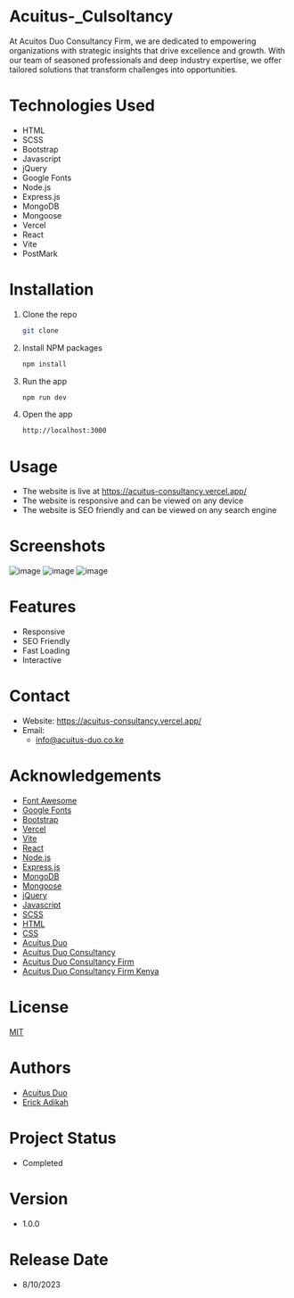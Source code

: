 # Acuitus-_Culsoltancy
At Acuitos Duo Consultancy Firm, we are dedicated to empowering organizations with strategic insights that drive excellence and growth. With our team of seasoned professionals and deep industry expertise, we offer tailored solutions that transform challenges into opportunities.

# Technologies Used

- HTML
- SCSS
- Bootstrap
- Javascript
- jQuery
- Google Fonts
- Node.js
- Express.js
- MongoDB
- Mongoose
- Vercel
- React
- Vite
- PostMark

# Installation

1. Clone the repo
   ```sh
   git clone
    ```
2. Install NPM packages
    ```sh
    npm install
    ```
3. Run the app
    ```sh
    npm run dev
    ```
4. Open the app
    ```sh
    http://localhost:3000
    ```

# Usage

- The website is live at https://acuitus-consultancy.vercel.app/
- The website is responsive and can be viewed on any device
- The website is SEO friendly and can be viewed on any search engine

# Screenshots

![image](https://user-images.githubusercontent.com/77038690/136676439-9b9b9b0b-9b0b-4b9f-8b9a-9b9b9b0b9b0b.png)
![image](https://user-images.githubusercontent.com/77038690/136676451-9b9b9b0b-9b0b-4b9f-8b9a-9b9b9b0b9b0b.png)
![image](https://user-images.githubusercontent.com/77038690/136676457-9b9b9b0b-9b0b-4b9f-8b9a-9b9b9b0b9b0b.png)

# Features

- Responsive
- SEO Friendly
- Fast Loading
- Interactive

# Contact

- Website: https://acuitus-consultancy.vercel.app/
- Email:
    - info@acuitus-duo.co.ke

# Acknowledgements

- [Font Awesome](https://fontawesome.com)
- [Google Fonts](https://fonts.google.com)
- [Bootstrap](https://getbootstrap.com)
- [Vercel](https://vercel.com)
- [Vite](https://vitejs.dev)
- [React](https://reactjs.org)
- [Node.js](https://nodejs.org)
- [Express.js](https://expressjs.com)
- [MongoDB](https://mongodb.com)
- [Mongoose](https://mongoosejs.com)
- [jQuery](https://jquery.com)
- [Javascript](https://javascript.com)
- [SCSS](https://sass-lang.com)
- [HTML](https://html.com)
- [CSS](https://css.com)
- [Acuitus Duo](https://acuitus-duo.co.ke)
- [Acuitus Duo Consultancy](https://acuitus-duo.co.ke)
- [Acuitus Duo Consultancy Firm](https://acuitus-duo.co.ke)
- [Acuitus Duo Consultancy Firm Kenya](https://acuitus-duo.co.ke)

# License

[MIT](https://choosealicense.com/licenses/mit/)

# Authors

- [Acuitus Duo](https://acuitus-duo.co.ke)
- [Erick Adikah](https://my-portfolio-sand-ten-81.vercel.app/)

# Project Status

- Completed

# Version

- 1.0.0

# Release Date

- 8/10/2023
